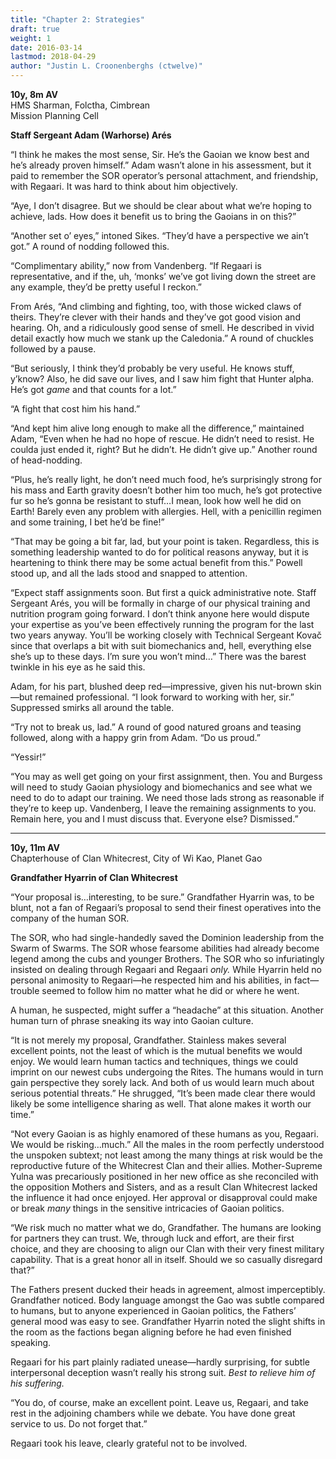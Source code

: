 ```yaml
---
title: "Chapter 2: Strategies"
draft: true
weight: 1
date: 2016-03-14
lastmod: 2018-04-29
author: "Justin L. Croonenberghs (ctwelve)"
---
```


**10y, 8m AV**  
HMS Sharman, Folctha, Cimbrean  
Mission Planning Cell

**Staff Sergeant Adam (Warhorse) Arés**

“I think he makes the most sense, Sir. He’s the Gaoian we know best and he’s already proven himself.” Adam wasn’t alone in his assessment, but it paid to remember the SOR operator’s personal attachment, and friendship, with Regaari. It was hard to think about him objectively.

“Aye, I don’t disagree. But we should be clear about what we’re hoping to achieve, lads. How does it benefit us to bring the Gaoians in on this?”

“Another set o’ eyes,” intoned Sikes. “They’d have a perspective we ain’t got.” A round of nodding followed this.

“Complimentary ability,” now from Vandenberg. “If Regaari is representative, and if the, uh, ‘monks’ we’ve got living down the street are any example, they’d be pretty useful I reckon.”

From Arés, “And climbing and fighting, too, with those wicked claws of theirs. They’re clever with their hands and they’ve got good vision and hearing. Oh, and a ridiculously good sense of smell. He described in vivid detail exactly how much we stank up the Caledonia.” A round of chuckles followed by a pause.

“But seriously, I think they’d probably be very useful. He knows stuff, y’know? Also, he did save our lives, and I saw him fight that Hunter alpha. He’s got *game* and that counts for a lot.”

“A fight that cost him his hand.”

“And kept him alive long enough to make all the difference,” maintained Adam, “Even when he had no hope of rescue. He didn’t need to resist. He coulda just ended it, right? But he didn’t. He didn’t give up.” Another round of head-nodding.

“Plus, he’s really light, he don’t need much food, he’s surprisingly strong for his mass and Earth gravity doesn’t bother him too much, he’s got protective fur so he’s gonna be resistant to stuff…I mean, look how well he did on Earth! Barely even any problem with allergies. Hell, with a penicillin regimen and some training, I bet he’d be fine!”

“That may be going a bit far, lad, but your point is taken. Regardless, this is something leadership wanted to do for political reasons anyway, but it is heartening to think there may be some actual benefit from this.” Powell stood up, and all the lads stood and snapped to attention.

“Expect staff assignments soon. But first a quick administrative note. Staff Sergeant Arés, you will be formally in charge of our physical training and nutrition program going forward. I don’t think anyone here would dispute your expertise as you’ve been effectively running the program for the last two years anyway. You’ll be working closely with Technical Sergeant Kovač since that overlaps a bit with suit biomechanics and, hell, everything else she’s up to these days. I’m sure you won’t mind…” There was the barest twinkle in his eye as he said this.

Adam, for his part, blushed deep red—impressive, given his nut-brown skin—but remained professional. “I look forward to working with her, sir.” Suppressed smirks all around the table.

“Try not to break us, lad.” A round of good natured groans and teasing followed, along with a happy grin from Adam. “Do us proud.”

“Yessir!”

“You may as well get going on your first assignment, then. You and Burgess will need to study Gaoian physiology and biomechanics and see what we need to do to adapt our training. We need those lads strong as reasonable if they’re to keep up. Vandenberg, I leave the remaining assignments to you. Remain here, you and I must discuss that. Everyone else? Dismissed.”

----

**10y, 11m AV**  
Chapterhouse of Clan Whitecrest, City of Wi Kao, Planet Gao

**Grandfather Hyarrin of Clan Whitecrest**

“Your proposal is…interesting, to be sure.” Grandfather Hyarrin was, to be blunt, not a fan of Regaari’s proposal to send their finest operatives into the company of the human SOR.

The SOR, who had single-handedly saved the Dominion leadership from the Swarm of Swarms. The SOR whose fearsome abilities had already become legend among the cubs and younger Brothers. The SOR who so infuriatingly insisted on dealing through Regaari and Regaari *only.* While Hyarrin held no personal animosity to Regaari—he respected him and his abilities, in fact—trouble seemed to follow him no matter what he did or where he went.

A human, he suspected, might suffer a “headache” at this situation. Another human turn of phrase sneaking its way into Gaoian culture.

“It is not merely my proposal, Grandfather. Stainless makes several excellent points, not the least of which is the mutual benefits we would enjoy. We would learn human tactics and techniques, things we could imprint on our newest cubs undergoing the Rites. The humans would in turn gain perspective they sorely lack. And both of us would learn much about serious potential threats.” He shrugged, “It’s been made clear there would likely be some intelligence sharing as well. That alone makes it worth our time.”

“Not every Gaoian is as highly enamored of these humans as you, Regaari. We would be risking…much.” All the males in the room perfectly understood the unspoken subtext; not least among the many things at risk would be the reproductive future of the Whitecrest Clan and their allies. Mother-Supreme Yulna was precariously positioned in her new office as she reconciled with the opposition Mothers and Sisters, and as a result Clan Whitecrest lacked the influence it had once enjoyed. Her approval or disapproval could make or break *many* things in the sensitive intricacies of Gaoian politics.

“We risk much no matter what we do, Grandfather. The humans are looking for partners they can trust. We, through luck and effort, are their first choice, and they are choosing to align our Clan with their very finest military capability. That is a great honor all in itself. Should we so casually disregard that?”

The Fathers present ducked their heads in agreement, almost imperceptibly. Grandfather noticed. Body language amongst the Gao was subtle compared to humans, but to anyone experienced in Gaoian politics, the Fathers’ general mood was easy to see. Grandfather Hyarrin noted the slight shifts in the room as the factions began aligning before he had even finished speaking.

Regaari for his part plainly radiated unease—hardly surprising, for subtle interpersonal deception wasn’t really his strong suit. *Best to relieve him of his suffering.*

“You do, of course, make an excellent point. Leave us, Regaari, and take rest in the adjoining chambers while we debate. You have done great service to us. Do not forget that.”

Regaari took his leave, clearly grateful not to be involved.
